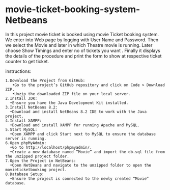 # movie-ticket-booking-system-Netbeans

In this project movie ticket is booked  using  movie Ticket booking system. We enter into Web page by logging with User Name and Password. 
Then we select the Movie and later in which Theatre movie is running. Later choose Show Timings and enter no of tickets you want .
Finally it displays the details of the procedure and print the form to show at respective ticket counter to get ticket. 

 instructions:

	1.Download the Project from GitHub:
	   •Go to the project’s GitHub repository and click on Code > Download ZIP.
	   •Unzip the downloaded ZIP file on your local server.
	2.Install JDK:
	  •Ensure you have the Java Development Kit installed.
	3.Install NetBeans 8.2:
	  •Download and install NetBeans 8.2 IDE to work with the Java project.
	4.Install XAMPP:
	  •Download and install XAMPP for running Apache and MySQL.
	5.Start MySQL:
	  •Open XAMPP and click Start next to MySQL to ensure the database server is running.
	6.Open phpMyAdmin:
	  •Go to http://localhost/phpmyadmin/.
	  •Create a new database named “Movie” and import the db.sql file from the unzipped project folder.
	7.Open the Project in NetBeans:
	  •Open NetBeans and navigate to the unzipped folder to open the movieticketbooking project.
	8.Database Setup:
	  •Ensure the project is connected to the newly created “Movie” database.

